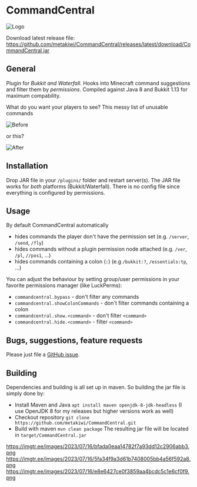 # CommandCentral
![Logo](https://imgtr.ee/images/2023/07/16/e8e6427ce0f3859aa4bcdc5c1e6cf0f9.png)

Download latest release file: https://github.com/metakiwi/CommandCentral/releases/latest/download/CommandCentral.jar

## General
Plugin for *Bukkit and Waterfall*. Hooks into Minecraft command suggestions and filter them by *permissions*. Compiled against Java 8 and Bukkit 1.13 for maximum compability.

What do you want your players to see? This messy list of unusable commands

![Before](https://imgtr.ee/images/2023/07/16/bfada0eaa14782f7a93dd12c2906abb3.png)

or this?

![After](https://imgtr.ee/images/2023/07/16/5fa34f9a3d61b7408005bb4a56f592a8.png)

## Installation
Drop JAR file in your `/plugins/` folder and restart server(s). The JAR file works for *both* platforms (Bukkit/Waterfall). There is no config file since everything is configured by permissions.

## Usage
By default CommandCentral automatically
* hides commands the player don't have the permission set (e.g. `/server`, `/send`, `/fly`)
* hides commands without a plugin permission node attached (e.g. `/ver`, `/pl`, `//pos1`, ...)
* hides commands containing a colon (`:`) (e.g `/bukkit:?`, `/essentials:tp`, ...)

You can adjust the behaviour by setting group/user permissions in your favorite permissions manager (like LuckPerms):
* `commandcentral.bypass` - don't filter any commands
* `commandcentral.showColonCommands` - don't filter commands containing a colon
* `commandcentral.show.<command>` - don't filter `<command>`
* `commandcentral.hide.<command>` - filter `<command>`

## Bugs, suggestions, feature requests
Please just file a [GitHub issue](https://github.com/metakiwi/CommandCentral/issues).

## Building
Dependencies and building is all set up in maven. So building the jar file is simply done by:
* Install Maven and Java `apt install maven openjdk-8-jdk-headless` (I use OpenJDK 8 for my releases but higher versions work as well)
* Checkout repository `git clone https://github.com/metakiwi/CommandCentral.git`
* Build with maven `mvn clean package`
The resulting jar file will be located in `target/CommandCentral.jar`

https://imgtr.ee/images/2023/07/16/bfada0eaa14782f7a93dd12c2906abb3.png
https://imgtr.ee/images/2023/07/16/5fa34f9a3d61b7408005bb4a56f592a8.png
https://imgtr.ee/images/2023/07/16/e8e6427ce0f3859aa4bcdc5c1e6cf0f9.png